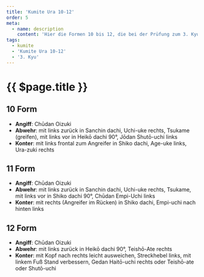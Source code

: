 ```yaml
---
title: 'Kumite Ura 10-12'
order: 5
meta:
  - name: description
    content: 'Hier die Formen 10 bis 12, die bei der Prüfung zum 3. Kyu (Braungurt) gezeigt werden.'
tags:
  - kumite
  - 'Kumite Ura 10-12'
  - '3. Kyu'
---
```


# {{ $page.title }}

<ShowDescription />

## 10 Form

- **Angiff**: Chūdan Oizuki
- **Abwehr**: mit links zurück in Sanchin dachi, Uchi-uke rechts, Tsukame (greifen), mit links vor in Heikō dachi 90°, Jōdan Shutō-uchi links
- **Konter**: mit links frontal zum Angreifer in Shiko dachi, Age-uke links, Ura-zuki rechts

## 11 Form

- **Angiff**: Chūdan Oizuki
- **Abwehr**: mit links zurück in Sanchin dachi, Uchi-uke rechts, Tsukame, mit links vor in Shiko dachi 90°, Chūdan Empi-Uchi links
- **Konter**: mit rechts (Angreifer im Rücken) in Shiko dachi, Empi-uchi nach hinten links

<YouTube videoid="DuBlbEGmtPM" mute="1" />

## 12 Form

- **Angiff**: Chūdan Oizuki
- **Abwehr**: mit links zurück in Heikō dachi 90°, Teishō-Ate rechts
- **Konter**: mit Kopf nach rechts leicht ausweichen, Streckhebel links, mit linkem Fuß Stand verbessern, Gedan Haitō-uchi rechts oder Teishō-ate oder Shutō-uchi

<YouTube videoid="kbp9RIW9lro" mute="1" />